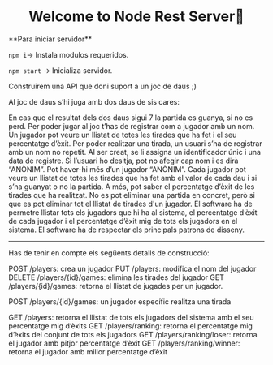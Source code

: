 <h1 align="center">Welcome to Node Rest Server👋</h1>
**Para iniciar servidor**  

``npm i``-> Instala modulos requeridos.  

``npm start`` -> Inicializa servidor.    

Construirem una API que doni suport a un joc de daus ;)

Al joc de daus s’hi juga amb dos daus de sis cares:

En cas que el resultat dels dos daus sigui 7 la partida es guanya, si no es perd.
Per poder jugar al joc t’has de registrar com a jugador amb un nom. Un jugador pot veure un llistat de totes les tirades que ha fet i el seu percentatge d’èxit.
Per poder realitzar una tirada, un usuari s’ha de registrar amb un nom no repetit. Al ser creat, se li assigna un identificador únic i una data de registre.
Si l’usuari ho desitja, pot no afegir cap nom i es dirà “ANÒNIM”. Pot haver-hi més d’un jugador “ANÒNIM”.
Cada jugador pot veure un llistat de totes les tirades que ha fet amb el valor de cada dau i si s’ha guanyat o no la partida. A més, pot saber el percentatge d’èxit de les tirades que ha realitzat.
No es pot eliminar una partida en concret, però si que es pot eliminar tot el llistat de tirades d'un jugador. El software ha de permetre llistar tots els jugadors que hi ha al sistema, el percentatge d’èxit de cada jugador i el percentatge d’èxit mig de tots els jugadors en el sistema.
El software ha de respectar els principals patrons de disseny.

----

Has de tenir en compte els següents detalls de construcció:
<!--- Jugador --->
POST /players: crea un jugador
PUT /players: modifica el nom del jugador
DELETE /players/{id}/games: elimina les tirades del jugador
GET /players/{id}/games: retorna el llistat de jugades per un jugador.
<!--- Jugadas --->
POST /players/{id}/games: un jugador específic realitza una tirada
<!--- Jugadores --->
GET /players: retorna el llistat de tots els jugadors del sistema amb el seu percentatge mig d’èxits
GET /players/ranking: retorna el percentatge mig d’èxits del conjunt de tots els jugadors
GET /players/ranking/loser: retorna el jugador amb pitjor percentatge d’èxit
GET /players/ranking/winner: retorna el jugador amb millor percentatge d’èxit